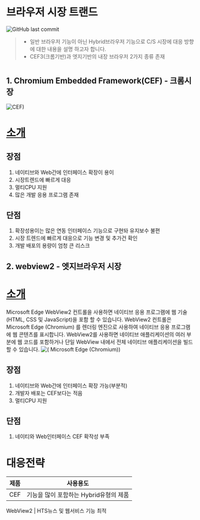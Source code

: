 # 브라우저 시장 트랜드

![GitHub last commit](https://img.shields.io/github/last-commit/smsoftlab/documentstudy?style=plastic)
>
> - 일반 브라우저 기능이 아닌 Hybrid브라우저 기능으로 C/S 시장에 대응 방향에 대한 내용을  설명 하고자 합니다.
> - CEF3(크롬기반)과 엣지기반의 내장 브라우저 2가지 종류 존재

#

## 1. Chromium Embedded Framework(CEF) - 크롬시장

![CEF)](https://bytebucket.org/ravatar/%7Bfe200f46-6de8-41ce-9e54-1826c5610083%7D?ts=608609)

# [소개](https://ko.wikipedia.org/wiki/%ED%81%AC%EB%A1%9C%EB%AF%B8%EC%97%84_%EC%9E%84%EB%B2%A0%EB%94%94%EB%93%9C_%ED%94%84%EB%A0%88%EC%9E%84%EC%9B%8C%ED%81%AC "소개사이트 이동")

## 장점

1. 네이티브와 Web간에 인터페이스 확장이 용이
2. 시장트렌드에 빠르게 대응
3. 멀티CPU 지원
4. 많은 개발 응용 프로그램 존재

## 단점

1. 확장성용이는 많은 연동 인터페이스 기능으로 구현돠 유지보수 불편
2. 시장 트렌드에 빠르게 대응으로 기능 변경 및 추가건 확인
3. 개발 배포의 용량이 엄청 큰 리스크

## 2. webview2  - 엣지브라우저 시장

# [소개](https://docs.microsoft.com/en-us/microsoft-edge/webview2/ "소개사이트이동")

Microsoft Edge WebView2 컨트롤을 사용하면 네이티브 응용 프로그램에 웹 기술 (HTML, CSS 및 JavaScript)을 포함 할 수 있습니다. WebView2 컨트롤은 Microsoft Edge (Chromium) 를 렌더링 엔진으로 사용하여 네이티브 응용 프로그램에 웹 콘텐츠를 표시합니다. WebView2를 사용하면 네이티브 애플리케이션의 여러 부분에 웹 코드를 포함하거나 단일 WebView 내에서 전체 네이티브 애플리케이션을 빌드 할 수 있습니다.
![( Microsoft Edge (Chromium))](<https://docs.microsoft.com/en-us/microsoft-edge/webview2/media/webview2/whatwebview.png>)

## 장점

1. 네이티브와 Web간에 인터페이스 확장 가능(부분적)
2. 개발자 배포는 CEF보다는 적음
3. 멀티CPU 지원

## 단점

1. 네이티와 Web인터페이스 CEF 확작성 부족

# 대응전략

제품  | 사용용도
------------- | -------------
CEF  | 기능을 많이 포함하는 Hybrid유형의 제품

WebView2  | HTS뉴스 및 웹서비스 기능 최적

